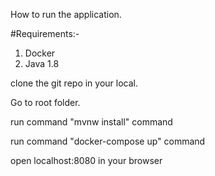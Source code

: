 How to run the application.

#Requirements:-
1. Docker 
2. Java 1.8

clone the git repo in your local.

Go to root folder.

run command "mvnw install" command 

run command "docker-compose up" command 

open localhost:8080 in your browser


